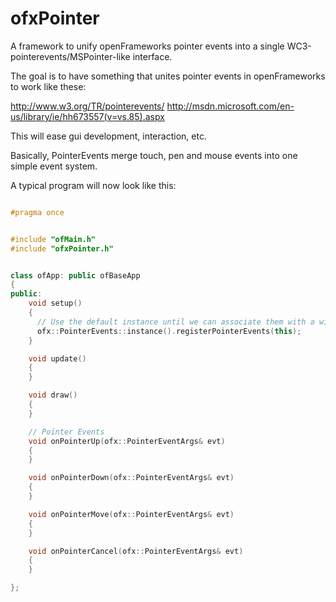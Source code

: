 ofxPointer
==========

A framework to unify openFrameworks pointer events into a single WC3-pointerevents/MSPointer-like interface.

The goal is to have something that unites pointer events in openFrameworks to work like these:

http://www.w3.org/TR/pointerevents/
http://msdn.microsoft.com/en-us/library/ie/hh673557(v=vs.85).aspx

This will ease gui development, interaction, etc.

Basically, PointerEvents merge touch, pen and mouse events into one simple event system.

A typical program will now look like this:

```c++

#pragma once


#include "ofMain.h"
#include "ofxPointer.h"


class ofApp: public ofBaseApp
{
public:
    void setup()
    {
      // Use the default instance until we can associate them with a window.
      ofx::PointerEvents::instance().registerPointerEvents(this);
    }

    void update()
    {
    }

    void draw()
    {  
    }

    // Pointer Events
    void onPointerUp(ofx::PointerEventArgs& evt)
    {
    }

    void onPointerDown(ofx::PointerEventArgs& evt)
    {
    }

    void onPointerMove(ofx::PointerEventArgs& evt)
    {
    }

    void onPointerCancel(ofx::PointerEventArgs& evt)
    {
    }

};

```
